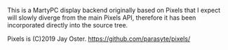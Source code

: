 
This is a MartyPC display backend originally based on Pixels that I expect will slowly diverge from the main Pixels API, therefore it has been incorporated directly into the source tree. 

Pixels is (C)2019 Jay Oster.
https://github.com/parasyte/pixels/

